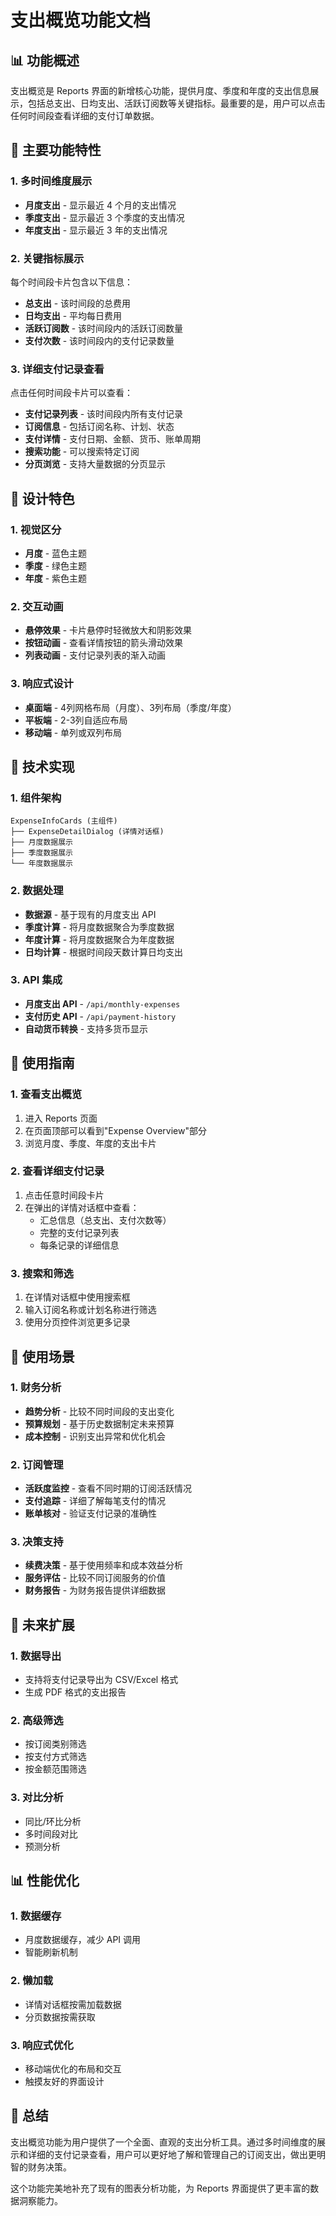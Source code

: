# 支出概览功能文档

## 📊 功能概述

支出概览是 Reports 界面的新增核心功能，提供月度、季度和年度的支出信息展示，包括总支出、日均支出、活跃订阅数等关键指标。最重要的是，用户可以点击任何时间段查看详细的支付订单数据。

## 🎯 主要功能特性

### 1. 多时间维度展示
- **月度支出** - 显示最近 4 个月的支出情况
- **季度支出** - 显示最近 3 个季度的支出情况  
- **年度支出** - 显示最近 3 年的支出情况

### 2. 关键指标展示
每个时间段卡片包含以下信息：
- **总支出** - 该时间段的总费用
- **日均支出** - 平均每日费用
- **活跃订阅数** - 该时间段内的活跃订阅数量
- **支付次数** - 该时间段内的支付记录数量

### 3. 详细支付记录查看
点击任何时间段卡片可以查看：
- **支付记录列表** - 该时间段内所有支付记录
- **订阅信息** - 包括订阅名称、计划、状态
- **支付详情** - 支付日期、金额、货币、账单周期
- **搜索功能** - 可以搜索特定订阅
- **分页浏览** - 支持大量数据的分页显示

## 🎨 设计特色

### 1. 视觉区分
- **月度** - 蓝色主题
- **季度** - 绿色主题
- **年度** - 紫色主题

### 2. 交互动画
- **悬停效果** - 卡片悬停时轻微放大和阴影效果
- **按钮动画** - 查看详情按钮的箭头滑动效果
- **列表动画** - 支付记录列表的渐入动画

### 3. 响应式设计
- **桌面端** - 4列网格布局（月度）、3列布局（季度/年度）
- **平板端** - 2-3列自适应布局
- **移动端** - 单列或双列布局

## 🔧 技术实现

### 1. 组件架构
```
ExpenseInfoCards (主组件)
├── ExpenseDetailDialog (详情对话框)
├── 月度数据展示
├── 季度数据展示
└── 年度数据展示
```

### 2. 数据处理
- **数据源** - 基于现有的月度支出 API
- **季度计算** - 将月度数据聚合为季度数据
- **年度计算** - 将月度数据聚合为年度数据
- **日均计算** - 根据时间段天数计算日均支出

### 3. API 集成
- **月度支出 API** - `/api/monthly-expenses`
- **支付历史 API** - `/api/payment-history`
- **自动货币转换** - 支持多货币显示

## 📱 使用指南

### 1. 查看支出概览
1. 进入 Reports 页面
2. 在页面顶部可以看到"Expense Overview"部分
3. 浏览月度、季度、年度的支出卡片

### 2. 查看详细支付记录
1. 点击任意时间段卡片
2. 在弹出的详情对话框中查看：
   - 汇总信息（总支出、支付次数等）
   - 完整的支付记录列表
   - 每条记录的详细信息

### 3. 搜索和筛选
1. 在详情对话框中使用搜索框
2. 输入订阅名称或计划名称进行筛选
3. 使用分页控件浏览更多记录

## 🎯 使用场景

### 1. 财务分析
- **趋势分析** - 比较不同时间段的支出变化
- **预算规划** - 基于历史数据制定未来预算
- **成本控制** - 识别支出异常和优化机会

### 2. 订阅管理
- **活跃度监控** - 查看不同时期的订阅活跃情况
- **支付追踪** - 详细了解每笔支付的情况
- **账单核对** - 验证支付记录的准确性

### 3. 决策支持
- **续费决策** - 基于使用频率和成本效益分析
- **服务评估** - 比较不同订阅服务的价值
- **财务报告** - 为财务报告提供详细数据

## 🔮 未来扩展

### 1. 数据导出
- 支持将支付记录导出为 CSV/Excel 格式
- 生成 PDF 格式的支出报告

### 2. 高级筛选
- 按订阅类别筛选
- 按支付方式筛选
- 按金额范围筛选

### 3. 对比分析
- 同比/环比分析
- 多时间段对比
- 预测分析

## 📊 性能优化

### 1. 数据缓存
- 月度数据缓存，减少 API 调用
- 智能刷新机制

### 2. 懒加载
- 详情对话框按需加载数据
- 分页数据按需获取

### 3. 响应式优化
- 移动端优化的布局和交互
- 触摸友好的界面设计

## 🎉 总结

支出概览功能为用户提供了一个全面、直观的支出分析工具。通过多时间维度的展示和详细的支付记录查看，用户可以更好地了解和管理自己的订阅支出，做出更明智的财务决策。

这个功能完美地补充了现有的图表分析功能，为 Reports 界面提供了更丰富的数据洞察能力。

